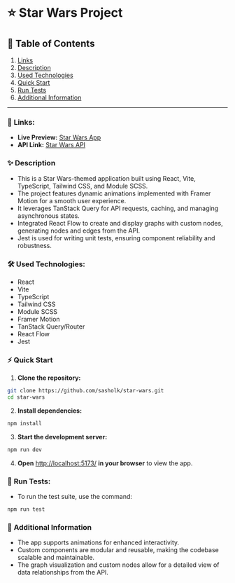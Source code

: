 # ⭐ Star Wars Project

## 📑 Table of Contents

1. [Links](#-links)
2. [Description](#-description)
3. [Used Technologies](#-used-technologies)
4. [Quick Start](#-quick-start)
5. [Run Tests](#-run-tests)
6. [Additional Information](#-additional-information)

---

### 🔗 **Links:**

- **Live Preview:** [Star Wars App](https://671fb2752fc4ed641576e42f--sasholk-star-wars.netlify.app/)
- **API Link:** [Star Wars API](https://sw-api.starnavi.io/)

### ✨ **Description**

- This is a Star Wars-themed application built using React, Vite, TypeScript, Tailwind CSS, and Module SCSS.
- The project features dynamic animations implemented with Framer Motion for a smooth user experience.
- It leverages TanStack Query for API requests, caching, and managing asynchronous states.
- Integrated React Flow to create and display graphs with custom nodes, generating nodes and edges from the API.
- Jest is used for writing unit tests, ensuring component reliability and robustness.

### 🛠️ **Used Technologies:**

- React
- Vite
- TypeScript
- Tailwind CSS
- Module SCSS
- Framer Motion
- TanStack Query/Router
- React Flow
- Jest

### ⚡ **Quick Start**

1. **Clone the repository:**

```bash
git clone https://github.com/sasholk/star-wars.git
cd star-wars
```

2. **Install dependencies:**

```bash
npm install
```

3. **Start the development server:**

```bash
npm run dev
```

4. **Open** [http://localhost:5173/](http://localhost:5173/) **in your browser** to view the app.

### 🧪 **Run Tests:**

- To run the test suite, use the command:

```bash
npm run test
```

### 💬 **Additional Information**

- The app supports animations for enhanced interactivity.
- Custom components are modular and reusable, making the codebase scalable and maintainable.
- The graph visualization and custom nodes allow for a detailed view of data relationships from the API.
